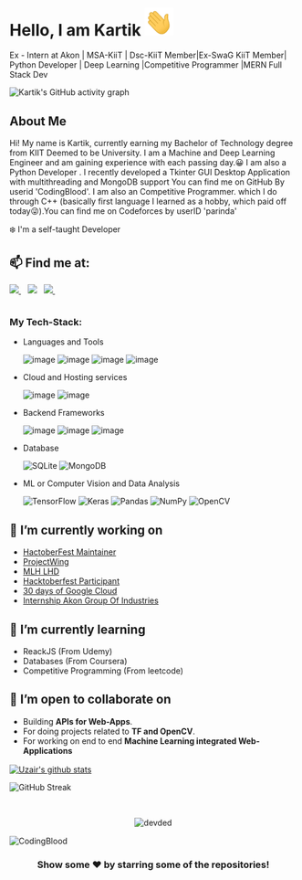 # Hello, I am Kartik <img src="https://raw.githubusercontent.com/ABSphreak/ABSphreak/master/gifs/Hi.gif" width="50px">
Ex - Intern at Akon | MSA-KiiT | Dsc-KiiT Member|Ex-SwaG KiiT Member| Python Developer | Deep Learning |Competitive Programmer |MERN Full Stack Dev

![Kartik's GitHub activity graph](https://activity-graph.herokuapp.com/graph?username=CodingBlood&theme=react-dark&hide_border=true&area=true)



## About Me
Hi!
My name is Kartik, currently earning my Bachelor of Technology degree from KIIT Deemed to be University.
I am a Machine and Deep Learning Engineer and am gaining experience with each passing day.😀
I am also a Python Developer . I recently developed a Tkinter GUI Desktop Application with multithreading and MongoDB support
You can find me on GitHub By userid 'CodingBlood'. I am also an Competitive Programmer. which I do through C++ (basically first language I learned as a hobby, which paid off today😜).You can find me on Codeforces by userID 'parinda'

❄️ I'm a self-taught Developer
## 📫 Find me at:

<table>
  <tr>
    <a href="https://www.linkedin.com/in/kartik-agarwal-9a03911b6/">
    <img src="https://img.shields.io/badge/linkedin-%230077B5.svg?&style=for-the-badge&logo=linkedin&logoColor=white" />
  </a>&nbsp;&nbsp;
   <a href="mailto:kartik.agarwal.192.168@gmail.com"><img src="https://img.shields.io/badge/Gmail-D14836?style=for-the-badge&logo=gmail&logoColor=white"></a>&nbsp;&nbsp;
    <a href="https://codeforces.com/profile/parinda">
    <img src="https://img.shields.io/badge/-CodeForces-FFA116?style=for-the-badge&logo=Codeforces&logoColor=black" />        
  </a>&nbsp;&nbsp;
</table>

### My Tech-Stack:
* Languages and Tools

  ![image](https://img.shields.io/badge/C-00599C?style=for-the-badge&logo=c%2B%2B&logoColor=white)
  ![image](https://img.shields.io/badge/Python-14354C?style=for-the-badge&logo=python&logoColor=white)
  ![image](https://img.shields.io/badge/Javascript-F7DF1E?style=for-the-badge&logo=Javascript&logoColor=black)
  ![image](https://img.shields.io/badge/C++-FF6C37?style=for-the-badge&logo=C&logoColor=white)

* Cloud and Hosting services

  ![image](https://img.shields.io/badge/Heroku-0089D6?style=for-the-badge&logo=Heroku&logoColor=white)
  ![image](https://img.shields.io/badge/Google_Cloud-4285F4?style=for-the-badge&logo=google-cloud&logoColor=white)


* Backend Frameworks


  ![image](https://img.shields.io/badge/Node.js-339933?style=for-the-badge&logo=nodedotjs&logoColor=white)
  ![image](https://img.shields.io/badge/npm-CB3837?style=for-the-badge&logo=npm&logoColor=white)
  ![image](https://img.shields.io/badge/Express.js-000000?style=for-the-badge&logo=express&logoColor=white)



* Database

  <img alt="SQLite" src ="https://img.shields.io/badge/sqlite-%2307405e.svg?&style=for-the-badge&logo=sqlite&logoColor=white"/>
  <img alt="MongoDB" src ="https://img.shields.io/badge/MongoDB-4EA94B?style=for-the-badge&logo=mongodb&logoColor=white"/>

* ML or Computer Vision and Data Analysis

  <img alt="TensorFlow" src="https://img.shields.io/badge/TensorFlow%20-%23FF6F00.svg?&style=for-the-badge&logo=TensorFlow&logoColor=white" />
  <img alt="Keras" src="https://img.shields.io/badge/Keras%20-%23D00000.svg?&style=for-the-badge&logo=Keras&logoColor=white"/>
  <img alt="Pandas" src="https://img.shields.io/badge/pandas%20-%23150458.svg?&style=for-the-badge&logo=pandas&logoColor=white" />
  <img alt="NumPy" src="https://img.shields.io/badge/numpy%20-%23013243.svg?&style=for-the-badge&logo=numpy&logoColor=white" />
  <img alt="OpenCV" src="https://img.shields.io/badge/OpenCV%20-%23D00000.svg?&style=for-the-badge&logo=opencv&logoColor=white" />


 

## 🔭 I’m currently working on
* [HactoberFest Maintainer](https://github.com/CodingBlood/Small_Projects)
* [ProjectWing](https://github.com/MSCKIIT/Gesture-Navigation-System)
* [MLH LHD](https://localhackday.mlh.io/)
* [Hacktoberfest Participant](https://hacktoberfest.digitalocean.com/profile)
* [30 days of Google Cloud](https://www.qwiklabs.com/)
* [Internship Akon Group Of Industries](www.ProjectIsConfidential.com)

## 🌱 I’m currently learning

* ReackJS (From Udemy)
* Databases (From Coursera)
* Competitive Programming (From leetcode)


## 👯 I’m open to collaborate on

* Building **APIs for Web-Apps**.
* For doing projects related to **TF and OpenCV**.
* For working on end to end **Machine Learning integrated Web-Applications**

<a href="https://github.com/CodingBlood">
 <img align="center" src="https://github-readme-stats.vercel.app/api?username=CodingBlood&show_icons=true&theme=dark&line_height=27&title_color=2EDDD5&bg_color=000000&hide_border=1" alt="Uzair's github stats"/>
</a>

![GitHub Streak](https://github-readme-streak-stats.herokuapp.com?user=CodingBlood&theme=great-gatsby&hide_border=true&sideNums=2EDDD5&background=000000&ring=1CC6DD&border=DD2727&currStreakNum=2ACBDD)

<br>
<p align="center"> <img src="https://komarev.com/ghpvc/?username=CodingBlood" alt="devded" /> </p>

<p><img align="center" src="https://github-readme-stats.vercel.app/api/top-langs?username=CodingBlood&show_icons=true&locale=en&layout=compact&bg_color=000000&hide_border=1&title_color=2EDDD5" alt="CodingBlood"/></p>

<div align="center">
  
### Show some ❤️ by starring some of the repositories!

</div>
